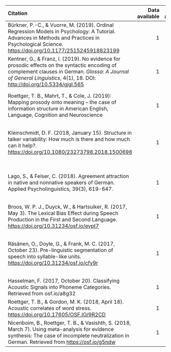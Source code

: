 
| Citation                                                                                                                                                                                                                  | Data available | Code available | Notes                                                                              | Links                                                                                                                                                                                                                  |
| :------------------------------------------------------------------------------------------------------------------------------------------------------------------------------------------------------------------------ | -------------: | -------------: | :--------------------------------------------------------------------------------- | :--------------------------------------------------------------------------------------------------------------------------------------------------------------------------------------------------------------------- |
| Bürkner, P.-C., & Vuorre, M. (2019). Ordinal Regression Models in Psychology: A Tutorial. Advances in Methods and Practices in Psychological Science. <https://doi.org/10.1177/2515245918823199>                          |              1 |              1 | Tutorial for lykert-scale type data.                                               | [article](https://journals.sagepub.com/doi/pdf/10.1177/2515245918823199) [code](https://osf.io/cu8jv/)                                                                                                                 |
| Kentner, G., & Franz, I. (2019). No evidence for prosodic effects on the syntactic encoding of complement clauses in German. *Glossa: A Journal of General Linguistics*, 4(1), 18. DOI: <http://doi.org/10.5334/gjgl.565> |              1 |              1 | Example of publishing null findings.                                               | [article](https://www.glossa-journal.org/article/10.5334/gjgl.565/) [code](https://doi.org/10.5334/gjgl.565.s1)                                                                                                        |
| Roettger, T. B., Mahrt, T., & Cole, J. (2019): Mapping prosody onto meaning – the case of information structure in American English, Language, Cognition and Neuroscience                                                 |              1 |              1 | Perception of prosody with regard to information structure.                        | [article](https://timo-roettger.weebly.com/uploads/1/0/0/6/100641454/roettger_mahrt_cole__2019_._mapping_prosody_onto_meaning_the_case_of_information_structure_in_american_english.pdf) [code](https://osf.io/4qxmh/) |
| Kleinschmidt, D. F. (2018, January 15). Structure in talker variability: How much is there and how much can it help?. <https://doi.org/10.1080/23273798.2018.1500698>                                                     |              1 |              1 | How do listeners cope with variability in the speech signal?                       | [article](https://psyarxiv.com/a4tkn/) [code](https://osf.io/3wcy5/)                                                                                                                                                   |
| Lago, S., & Felser, C. (2018). Agreement attraction in native and nonnative speakers of German. Applied Psycholinguistics, 39(3), 619-647.                                                                                |              1 |              0 | Agreement attraction in native and non-native speakers of German.                  | [article](https://www.cambridge.org/core/journals/applied-psycholinguistics/article/agreement-attraction-in-native-and-nonnative-speakers-of-german/9D2E73523732F8F7593B346A07C24D93) [OSF](https://osf.io/s5zty/)     |
| Broos, W. P. J., Duyck, W., & Hartsuiker, R. (2017, May 3). The Lexical Bias Effect during Speech Production in the First and Second Language. <https://doi.org/10.31234/osf.io/evpt7>                                    |              1 |              1 | Does the lexical bias affect exist in L2 speech?                                   | [article](https://psyarxiv.com/evpt7/) [code](https://osf.io/egr93/)                                                                                                                                                   |
| Räsänen, O., Doyle, G., & Frank, M. C. (2017, October 23). Pre-linguistic segmentation of speech into syllable-like units. <https://doi.org/10.31234/osf.io/cfy9r>                                                        |              1 |              1 | Are syllable-like structures available to infants before phonological development? | [article](https://psyarxiv.com/cfy9r/) [code](https://osf.io/86wmj/)                                                                                                                                                   |
| Hasselman, F. (2017, October 20). Classifying Acoustic Signals into Phoneme Categories. Retrieved from osf.io/a8g32                                                                                                       |              1 |              1 | Pathological speech perception.                                                    | [article](https://peerj.com/preprints/341v1/) [code](https://osf.io/a8g32/)                                                                                                                                            |  
| Roettger, T. B., & Gordon, M. K. (2018, April 18). Acoustic correlates of word stress. <https://doi.org/10.17605/OSF.IO/9R2CD>                                                                                                                                                                                                                  | 1   | 1  | Acoustic correlates of word stress                                                                              | [article](https://timo-roettger.weebly.com/uploads/1/0/0/6/100641454/gordon___roettger_2017_acoustic_correlates_of_word_stress_a_cross-linguistic_survey.pdf) [code](https://osf.io/9r2cd/)                                                                                                                                                                                                             |
| Nicenboim, B., Roettger, T. B., & Vasishth, S. (2018, March 7). Using meta-analysis for evidence synthesis: The case of incomplete neutralization in German. Retrieved from <https://osf.io/g5ndw>                                                                                                                                                                                                                  | 1    | 1      | incomplete neutralization in German                                                                              | [article](https://timo-roettger.weebly.com/uploads/1/0/0/6/100641454/nicenboim_roettger_vasishth._using_meta-analysis_for_evidence_synthesis.pdf) [code](https://osf.io/g5ndw/)                                                                                                                                                                                                                  |
